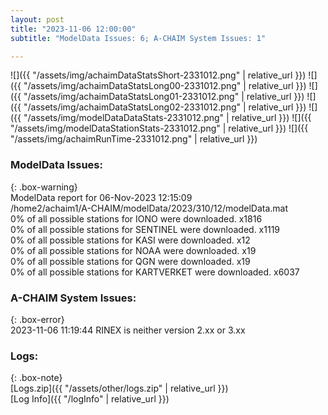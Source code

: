 ```yaml
---
layout: post
title: "2023-11-06 12:00:00"
subtitle: "ModelData Issues: 6; A-CHAIM System Issues: 1"

---
```


![]({{ "/assets/img/achaimDataStatsShort-2331012.png" | relative_url }})
![]({{ "/assets/img/achaimDataStatsLong00-2331012.png" | relative_url }})
![]({{ "/assets/img/achaimDataStatsLong01-2331012.png" | relative_url }})
![]({{ "/assets/img/achaimDataStatsLong02-2331012.png" | relative_url }})
![]({{ "/assets/img/modelDataDataStats-2331012.png" | relative_url }})
![]({{ "/assets/img/modelDataStationStats-2331012.png" | relative_url }})
![]({{ "/assets/img/achaimRunTime-2331012.png" | relative_url }})


### ModelData Issues:  
  
{: .box-warning}  
 ModelData report for 06-Nov-2023 12:15:09   
 /home2/achaim1/A-CHAIM/modelData/2023/310/12/modelData.mat   
 0% of all possible stations for IONO were downloaded. x1816   
 0% of all possible stations for SENTINEL were downloaded. x1119   
 0% of all possible stations for KASI were downloaded. x12   
 0% of all possible stations for NOAA were downloaded. x19   
 0% of all possible stations for QGN were downloaded. x19   
 0% of all possible stations for KARTVERKET were downloaded. x6037   
  
### A-CHAIM System Issues:  
  
{: .box-error}  
2023-11-06 11:19:44 RINEX is neither version 2.xx or 3.xx  

### Logs:  
  
{: .box-note}  
[Logs.zip]({{ "/assets/other/logs.zip" | relative_url }})  
[Log Info]({{ "/logInfo" | relative_url }})  
